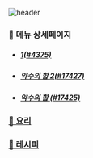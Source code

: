 ![header](https://capsule-render.vercel.app/api?type=waving&color=timeAuto&height=300&section=header&text=🥗오늘의%20메뉴🥘&fontSize=70&animation=fadeIn&fontAlignY=38&desc=1,%20약수의%20합%202,%20약수의%20합&descAlignY=58&descAlign=50&descSize=30)

### 📑 메뉴 상세페이지

- ##### [1(#4375)](https://www.acmicpc.net/problem/4375)
- ##### [약수의 합 2(#17427)](https://www.acmicpc.net/problem/17427)
- ##### [약수의 합 (#17425)](https://www.acmicpc.net/problem/17425)

### [🍱 요리](./dish)

### [📖 레시피](./recipe)
